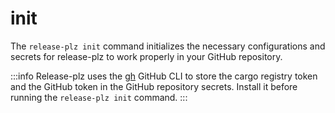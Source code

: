 # init

The `release-plz init` command initializes the necessary configurations and secrets for
release-plz to work properly in your GitHub repository.

:::info
Release-plz uses the [gh](https://cli.github.com/) GitHub CLI to store the
cargo registry token and the GitHub token in the GitHub repository secrets.
Install it before running the `release-plz init` command.
:::
